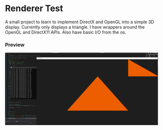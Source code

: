 # Renderer Test

A small project to learn to implement DirectX and OpenGL into a simple 3D display.
Currently only displays a triangle. I have wrappers around the OpenGL and DirectX11 APIs.
Also have basic I/O from the os.
### Preview
![Preivew](/images/display.png)

